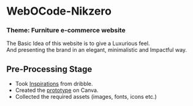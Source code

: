 # WebOCode-Nikzero

### Theme: Furniture e-commerce website
The Basic Idea of this website is to give a Luxurious feel.  
And presenting the brand in an elegant, minimalistic and Impactful way.

## Pre-Processing Stage
- Took [Inspirations](https://dribbble.com/Nikzero6/collections/4967818-furniture-web-design?utm_source=Clipboard_%22clipboard_collection%22&utm_campaign=%22Nikzero6%22&utm_content=%22furniture%20web%20design%22&utm_medium=Social_Share) from dribble.
- Created the [prototype](https://www.canva.com/design/DAEifY5ac5o/8r-V1CKJ3oQ05KaQd14ZQg/view?utm_content=DAEifY5ac5o&utm_campaign=designshare&utm_medium=link&utm_source=sharebutton) on Canva.
- Collected the required assets (images, fonts, icons etc.)
